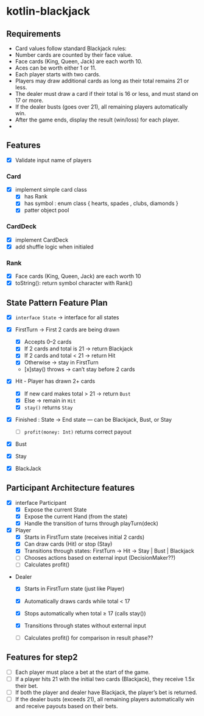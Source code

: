 # kotlin-blackjack

## Requirements

- Card values follow standard Blackjack rules:
- Number cards are counted by their face value.
- Face cards (King, Queen, Jack) are each worth 10.
- Aces can be worth either 1 or 11.
- Each player starts with two cards.
- Players may draw additional cards as long as their total remains 21 or less.
- The dealer must draw a card if their total is 16 or less, and must stand on 17 or more.
- If the dealer busts (goes over 21), all remaining players automatically win.
- After the game ends, display the result (win/loss) for each player.
- 
## Features
- [x] Validate input name of players

### Card
- [x] implement simple card class
  - [x] has Rank
  - [x] has symbol : enum class { hearts, spades , clubs, diamonds }
  - [x] patter object pool

### CardDeck
- [x] implement CardDeck
- [x] add shuffle logic when initialed

### Rank
- [x] Face cards (King, Queen, Jack) are each worth 10
- [x] toString(): return symbol character with Rank()

## State Pattern Feature Plan

- [x] `interface State` -> interface for all states
- [x] FirstTurn -> First 2 cards are being drawn
  - [x] Accepts 0–2 cards
  - [x] If 2 cards and total is 21 → return Blackjack
  - [x] If 2 cards and total < 21 → return Hit
  - [x] Otherwise → stay in FirstTurn
  - [x]stay() throws → can’t stay before 2 cards

- [x] Hit - Player has drawn 2+ cards
  - [x]  If new card makes total > 21 → return `Bust`
  - [x]  Else → remain in `Hit`
  - [x]  `stay()` returns `Stay`
- [x] Finished : State -> End state — can be Blackjack, Bust, or Stay
  - [ ]  `profit(money: Int)` returns correct payout
- [x] Bust
- [x] Stay
- [x] BlackJack

## Participant Architecture features
- [x] interface Participant 
  - [x] Expose the current State 
  - [x] Expose the current Hand (from the state)
  - [x] Handle the transition of turns through playTurn(deck)
- [x] Player
  - [x] Starts in FirstTurn state (receives initial 2 cards)
  - [x] Can draw cards (Hit) or stop (Stay)
  - [x] Transitions through states: FirstTurn → Hit → Stay | Bust | Blackjack
  - [ ] Chooses actions based on external input (DecisionMaker??)
  - [ ] Calculates profit()
- Dealer
  - [x] Starts in FirstTurn state (just like Player)
  - [x] Automatically draws cards while total < 17
  - [x] Stops automatically when total ≥ 17 (calls stay())
  - [x] Transitions through states without external input
  - [ ] Calculates profit() for comparison in result phase??


## Features for step2
- [ ] Each player must place a bet at the start of the game.
- [ ] If a player hits 21 with the initial two cards (Blackjack), they receive 1.5x their bet.
- [ ] If both the player and dealer have Blackjack, the player’s bet is returned.
- [ ] If the dealer busts (exceeds 21), all remaining players automatically win and receive payouts based on their bets.
